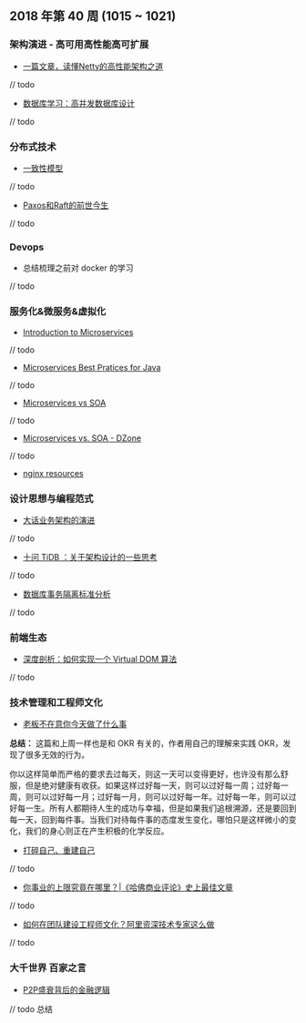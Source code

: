
## 2018 年第 40 周 (1015 ~ 1021)

### 架构演进 - 高可用高性能高可扩展

- [一篇文章，读懂Netty的高性能架构之道](https://mp.weixin.qq.com/s/H9oFI1jXGVP_Zk0U53M4VA)

// todo

- [数据库学习：高并发数据库设计](https://mp.weixin.qq.com/s/dqB9tAeLV6fz8vIdE3OWxA)

// todo

### 分布式技术

- [一致性模型](https://www.jianshu.com/p/3673e612cce2?from=singlemessage&isappinstalled=0)

// todo

- [Paxos和Raft的前世今生](https://mp.weixin.qq.com/s/OXE7prU9cMuZG8kFydPm9A)

// todo

### Devops

- 总结梳理之前对 docker 的学习

// todo

### 服务化&微服务&虚拟化

- [Introduction to Microservices](https://www.nginx.com/blog/introduction-to-microservices/)

// todo

- [Microservices Best Pratices for Java](https://www.redbooks.ibm.com/redbooks/pdfs/sg248357.pdf)

// todo

- [Microservices vs SOA](https://www.oreilly.com/programming/free/files/microservices-vs-service-oriented-architecture.pdf)

// todo

- [Microservices vs. SOA - DZone](https://dzone.com/articles/microservices-vs-soa-2)

// todo

- [nginx resources](https://www.nginx.com/resources/library/)

### 设计思想与编程范式

- [大话业务架构的演进](https://mp.weixin.qq.com/s/fxutc2cZ2BqMEvOv3joHaA)

// todo

- [十问 TiDB ：关于架构设计的一些思考](https://mp.weixin.qq.com/s/m2_Mf0-x_KpPHbnOawyy2A)

// todo

- [数据库事务隔离标准分析](https://mp.weixin.qq.com/s/kZRARy099VANRfJv21-G9Q)

// todo

### 前端生态

- [深度剖析：如何实现一个 Virtual DOM 算法](https://github.com/livoras/blog/issues/13)

// todo

### 技术管理和工程师文化

- [老板不在意你今天做了什么事](https://mp.weixin.qq.com/s/EP9orT00Y_3rtqAfXFhdsg)

**总结：** 这篇和上周一样也是和 OKR 有关的，作者用自己的理解来实践 OKR，发现了很多无效的行为。

你以这样简单而严格的要求去过每天，则这一天可以变得更好，也许没有那么舒服，但是绝对健康有收获。如果这样过好每一天，则可以过好每一周；过好每一周，则可以过好每一月；过好每一月，则可以过好每一年。过好每一年，则可以过好每一生。所有人都期待人生的成功与幸福，但是如果我们追根溯源，还是要回到每一天，回到每件事。当我们对待每件事的态度发生变化，哪怕只是这样微小的变化，我们的身心则正在产生积极的化学反应。

- [打碎自己、重建自己](https://mp.weixin.qq.com/s/a4Igv5sF98H4KoU_yhHS8Q)

// todo

- [你事业的上限究竟在哪里？|《哈佛商业评论》史上最佳文章](https://mp.weixin.qq.com/s/b7XDs82tNbCHxGmovbXc3w)

// todo

- [如何在团队建设工程师文化？阿里资深技术专家这么做](https://mp.weixin.qq.com/s/nqtb2rxZwLf6ISebujnDfQ)

// todo

### 大千世界 百家之言

- [P2P盛衰背后的金融逻辑](https://mp.weixin.qq.com/s/zK6V53W_ix2x_9CuU-oOqg)

// todo 总结
